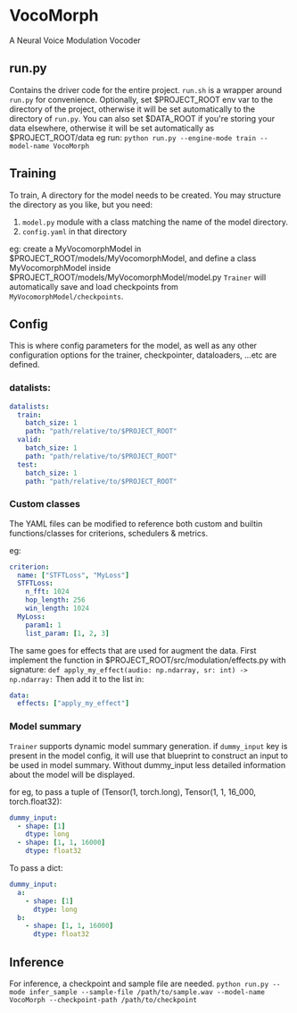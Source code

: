 # VocoMorph

A Neural Voice Modulation Vocoder

## run.py

Contains the driver code for the entire project. `run.sh` is a wrapper around `run.py` for convenience.
Optionally, set $PROJECT_ROOT env var to the directory of the project, otherwise it will be set automatically to the directory of `run.py`.
You can also set $DATA_ROOT if you're storing your data elsewhere, otherwise it will be set automatically as $PROJECT_ROOT/data
eg run: `python run.py --engine-mode train --model-name VocoMorph`

## Training

To train, A directory for the model needs to be created.
You may structure the directory as you like, but you need:

1. `model.py` module with a class matching the name of the model directory.
2. `config.yaml` in that directory

eg: create a MyVocomorphModel in $PROJECT_ROOT/models/MyVocomorphModel, and define a class MyVocomorphModel inside $PROJECT_ROOT/models/MyVocomorphModel/model.py
`Trainer` will automatically save and load checkpoints from `MyVocomorphModel/checkpoints`.

## Config

This is where config parameters for the model, as well as any other configuration options for the trainer, checkpointer, dataloaders, ...etc are defined.

### datalists:

```yaml
datalists:
  train:
    batch_size: 1
    path: "path/relative/to/$PROJECT_ROOT"
  valid:
    batch_size: 1
    path: "path/relative/to/$PROJECT_ROOT"
  test:
    batch_size: 1
    path: "path/relative/to/$PROJECT_ROOT"
```

### Custom classes

The YAML files can be modified to reference both custom and builtin functions/classes for criterions, schedulers & metrics.

eg:

```yaml
criterion:
  name: ["STFTLoss", "MyLoss"]
  STFTLoss:
    n_fft: 1024
    hop_length: 256
    win_length: 1024
  MyLoss:
    param1: 1
    list_param: [1, 2, 3]
```

The same goes for effects that are used for augment the data.
First implement the function in $PROJECT_ROOT/src/modulation/effects.py with signature: `def apply_my_effect(audio: np.ndarray, sr: int) -> np.ndarray:`
Then add it to the list in:

```yaml
data:
  effects: ["apply_my_effect"]
```

### Model summary

`Trainer` supports dynamic model summary generation.
if `dummy_input` key is present in the model config, it will use that blueprint to construct an input to be used in model summary.
Without dummy_input less detailed information about the model will be displayed.

for eg, to pass a tuple of (Tensor(1, torch.long), Tensor(1, 1, 16_000, torch.float32):

```yaml
dummy_input:
  - shape: [1]
    dtype: long
  - shape: [1, 1, 16000]
    dtype: float32
```

To pass a dict:

```yaml
dummy_input:
  a:
    - shape: [1]
      dtype: long
  b:
    - shape: [1, 1, 16000]
      dtype: float32
```

## Inference

For inference, a checkpoint and sample file are needed.
`python run.py --mode infer_sample --sample-file /path/to/sample.wav --model-name VocoMorph --checkpoint-path /path/to/checkpoint`
